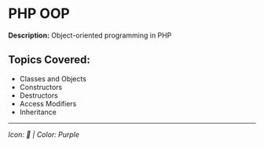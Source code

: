 # PHP OOP

**Description:** Object-oriented programming in PHP

## Topics Covered:
- Classes and Objects
- Constructors
- Destructors
- Access Modifiers
- Inheritance

---
*Icon: 🌳 | Color: Purple*